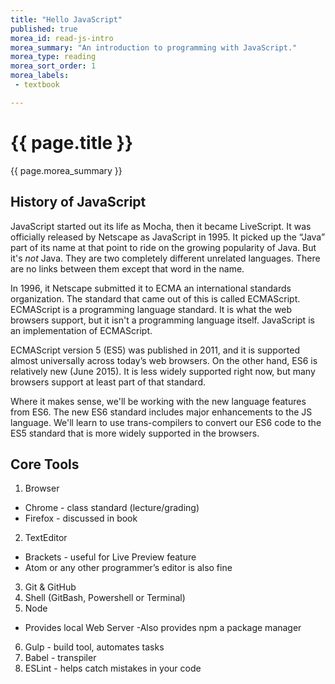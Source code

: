 ```yaml
---
title: "Hello JavaScript"
published: true
morea_id: read-js-intro
morea_summary: "An introduction to programming with JavaScript."
morea_type: reading
morea_sort_order: 1
morea_labels:
 - textbook

---
```


# {{ page.title }}
{{ page.morea_summary }}

## History of JavaScript
JavaScript started out its life as Mocha, then it became LiveScript. It was officially released by Netscape as JavaScript in 1995. It picked up the “Java” part of its name at that point to ride on the growing popularity of Java.  But it's *not* Java. They are two completely different unrelated languages. There are no links between them except that word in the name.  

In 1996, it Netscape submitted it to ECMA an international standards organization. The standard that came out of this is called ECMAScript. ECMAScript is a programming language standard. It is what the web browsers support, but it isn't a programming language itself. JavaScript is an implementation of ECMAScript.

ECMAScript version 5 (ES5) was published in 2011, and it is supported almost universally across today’s web browsers. On the other hand, ES6 is relatively new (June 2015).  It is less widely supported right now, but many browsers support at least part of that standard.  

Where it makes sense, we'll be working with the new language features from ES6. The new ES6 standard includes major enhancements to the JS language. We'll learn to use trans-compilers to convert our ES6 code to the ES5 standard that is more widely supported in the browsers.  

## Core Tools
1. Browser
  - Chrome - class standard (lecture/grading)
  - Firefox - discussed in book
2. TextEditor
  - Brackets - useful for Live Preview feature
  - Atom or any other programmer’s editor is also fine
3. Git & GitHub
4. Shell (GitBash, Powershell or Terminal)
5. Node
  - Provides local Web Server
  -Also provides npm a package manager
6. Gulp - build tool, automates tasks
7. Babel - transpiler
8. ESLint - helps catch mistakes in your code
